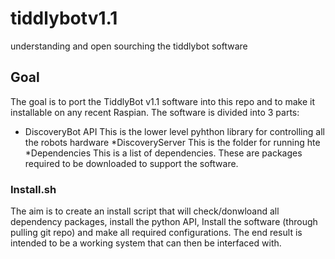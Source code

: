 # tiddlybotv1.1
understanding and open sourching the tiddlybot software

## Goal  
The goal is to port the TiddlyBot v1.1 software into this repo and to make it installable on any recent Raspian.  The software is divided into 3 parts:

* DiscoveryBot API
This is the lower level pyhthon library for controlling all the robots hardware
*DiscoveryServer
This is the folder for running hte 
*Dependencies 
This is a list of dependencies.  These are packages required to be downloaded to support the software.

### Install.sh
The aim is to create an install script that will check/donwloand all dependency packages, install the python API, Install the software (through pulling git repo) and make all required configurations.  The end result is intended to be a working system that can then be interfaced with. 
